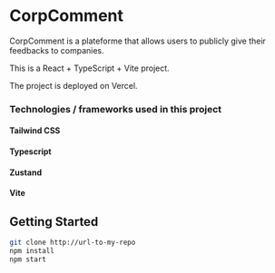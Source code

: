 # CorpComment

CorpComment is a plateforme that allows users to publicly give their feedbacks to companies.

This is a React + TypeScript + Vite project.

The project is deployed on Vercel.

### Technologies / frameworks used in this project

#### Tailwind CSS

#### Typescript

#### Zustand

#### Vite

## Getting Started

```bash
git clone http://url-to-my-repo
npm install
npm start
```
